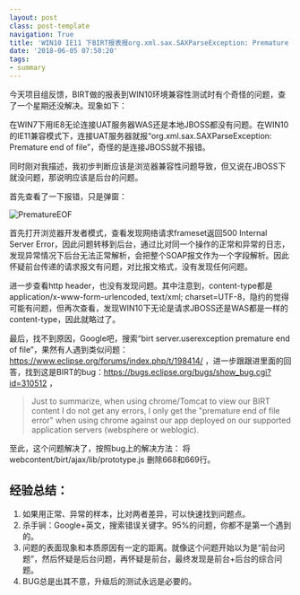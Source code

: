 ```yaml
---
layout: postclass: post-templatenavigation: True
title: 'WIN10 IE11 下BIRT报表报org.xml.sax.SAXParseException: Premature end of file.'
date: '2018-06-05 07:50:20'
tags:
- summary
---
```


今天项目组反馈，BIRT做的报表到WIN10环境兼容性测试时有个奇怪的问题，查了一个星期还没解决。现象如下：

在WIN7下用IE8无论连接UAT服务器WAS还是本地JBOSS都没有问题。在WIN10的IE11兼容模式下，连接UAT服务器就报“org.xml.sax.SAXParseException: Premature end of file”，奇怪的是连接JBOSS就不报错。

同时刚对我描述，我初步判断应该是浏览器兼容性问题导致，但又说在JBOSS下就没问题，那说明应该是后台的问题。

首先查看了一下报错，只是弹窗：

![PrematureEOF](https://cdn.imshuai.com/images/2018/06/PrematureEOF.jpg)

首先打开浏览器开发者模式，查看发现网络请求frameset返回500 Internal Server Error，因此问题转移到后台，通过比对同一个操作的正常和异常的日志，发现异常情况下后台无法正常解析，会把整个SOAP报文作为一个字段解析。因此怀疑前台传递的请求报文有问题，对比报文格式，没有发现任何问题。

进一步查看http header，也没有发现问题。其中注意到，content-type都是application/x-www-form-urlencoded, text/xml; charset=UTF-8，隐约的觉得可能有问题，但再次查看，发现WIN10下无论是请求JBOSS还是WAS都是一样的content-type，因此就略过了。

最后，找不到原因，Google吧，搜索“birt server.userexception premature end of file”，果然有人遇到类似问题：https://www.eclipse.org/forums/index.php/t/198414/ ，进一步跟跟进里面的回答，找到这是BIRT的bug：https://bugs.eclipse.org/bugs/show_bug.cgi?id=310512 ，

>Just to summarize, when using chrome/Tomcat to view our BIRT content I do not get any errors, I only get the "premature end of file error" when using chrome against our app deployed on our supported application  servers (websphere or weblogic). 

至此，这个问题解决了，按照bug上的解决方法：
将webcontent/birt/ajax/lib/prototype.js 删除668和669行。




## 经验总结：
1. 如果用正常、异常的样本，比对两者差异，可以快速找到问题点。
2. 杀手锏：Google+英文，搜索错误关键字。95%的问题，你都不是第一个遇到的。
3. 问题的表面现象和本质原因有一定的距离。就像这个问题开始以为是“前台问题”，然后怀疑是后台问题，再怀疑是前台，最终发现是前台+后台的综合问题。
4. BUG总是出其不意，升级后的测试永远是必要的。
